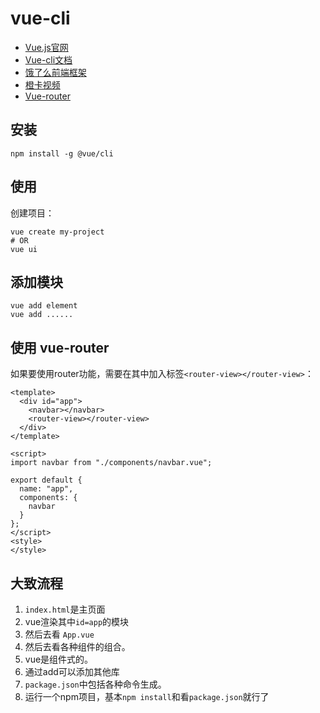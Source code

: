 # vue-cli

- [Vue.js官网](https://cn.vuejs.org/)
- [Vue-cli文档](https://cli.vuejs.org/zh/)
- [饿了么前端框架](https://element.eleme.cn/#/zh-CN)
- [橙卡视频](https://www.bilibili.com/video/BV1vx411975P)
- [Vue-router](https://router.vuejs.org/zh/)

## 安装

```
npm install -g @vue/cli
```

## 使用

创建项目：

```
vue create my-project
# OR
vue ui
```

## 添加模块

```
vue add element
vue add ......
```

## 使用 vue-router

如果要使用router功能，需要在其中加入标签`<router-view></router-view>`：

```vue
<template>
  <div id="app">
    <navbar></navbar>
    <router-view></router-view>
  </div>
</template>

<script>
import navbar from "./components/navbar.vue";

export default {
  name: "app",
  components: {
    navbar
  }
};
</script>
<style>
</style>
```

## 大致流程

1. `index.html`是主页面
2. vue渲染其中`id=app`的模块
3. 然后去看 `App.vue`
4. 然后去看各种组件的组合。
5. vue是组件式的。
6. 通过add可以添加其他库
7. `package.json`中包括各种命令生成。
8. 运行一个npm项目，基本`npm install`和看`package.json`就行了